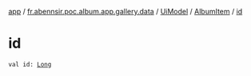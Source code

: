 [app](../../../index.md) / [fr.abennsir.poc.album.app.gallery.data](../../index.md) / [UiModel](../index.md) / [AlbumItem](index.md) / [id](./id.md)

# id

`val id: `[`Long`](https://kotlinlang.org/api/latest/jvm/stdlib/kotlin/-long/index.html)